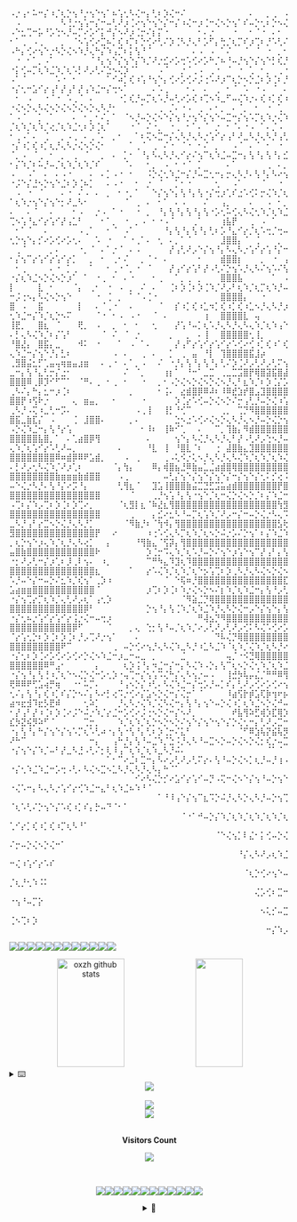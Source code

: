 <!--Gif's: ALL RESET-->  
⠠⡐⢠⠂⠥⠒⡌⠰⡈⢆⡑⢢⠘⡐⢢⠑⢢⠁⠦⢡⢂⠣⢌⠒⡄⢃⠆⡱⢌⠒⠌⠀⠀⠀⠀⠀⠀⠀⠀⠀⠀⠀⠄⠀⠀⡀⢀⠀⠠⠀⠠⠀⠀⠀⠀⠀⠀⠀⠣⢘⡐⢢⢡⠒⡌⠒⠤⢃⠜⡰⢈⠔⢢⠑⢢⠑⡌⠒⡌⠰⢌⠒⡰⢈⠒⢌⠢⡑⢢⠁⠎⠤⡑⢂⠆⡑⠢⢌
⠠⠑⣂⢉⠒⡥⠘⡡⢑⠢⡘⠤⡉⠔⡡⠊⡅⠚⡌⠢⠜⡰⢈⡒⠌⡆⡍⠐⠀⠀⠀⠀⠀⠂⠄⡐⠀⠀⠀⠐⠀⠀⠂⠈⠐⠀⠄⠂⠀⠂⠁⢀⠀⠠⢀⠀⠀⠀⡀⠀⠈⠢⢡⢊⠔⣉⠦⡁⢎⠰⡉⠆⡑⢊⠔⢃⠌⡱⢈⠣⡘⢄⠃⡡⠋⡄⢓⡈⢆⡉⠎⡰⢉⠆⡘⠡⢃⠌
⠠⠓⡄⢊⠔⢢⠑⡐⠣⡑⢌⠢⠱⡘⢄⠓⡌⠱⢠⡉⠆⡅⢣⠘⠈⠀⠀⠀⠀⠀⠀⠀⠄⠠⠀⠠⠀⠁⠌⠀⠀⠈⠀⠈⠀⠐⠀⡀⠂⠀⠐⠀⠂⠁⡀⠠⠁⠀⠀⠀⠀⠀⠀⠈⠘⡄⢢⠑⡌⢢⠑⡌⠱⡈⠜⡐⣊⠔⡡⢒⠡⢊⠔⡡⠓⡈⠦⠘⠤⡘⢢⠑⡌⢢⠑⡃⢎⡘
⠐⡅⢊⠤⡉⢆⠱⣈⠱⡈⢆⠡⡃⠜⡠⢃⠌⣑⠢⢌⡱⠈⠁⠀⠀⠀⠠⠈⠀⠀⡐⠈⢀⠠⠀⢀⠐⠀⠈⠀⠐⠀⢁⠀⠂⡀⠀⢀⠐⠠⠁⠈⠀⠀⠀⠀⠀⠡⠐⠀⠂⠀⠀⠀⠀⠀⠁⠊⠴⡁⢎⠰⢡⠘⢢⠑⡄⢊⠔⡡⢊⠔⡨⢐⠡⠜⡰⠉⢆⡑⠢⡑⣈⠆⡱⢈⠆⡘
⠐⡌⢂⠒⣡⠊⡔⢠⠃⡜⢠⠃⡜⢠⠱⣈⠒⡌⢒⠢⠁⠀⠀⠀⠀⠄⠡⢀⠀⠀⠀⠂⠄⠀⠄⠀⢀⠀⠂⠈⠀⠡⠀⠐⠠⠀⠈⠀⠄⠀⠂⠀⠠⠀⠀⠐⠈⠐⠀⠡⢀⠈⠀⠄⠀⠀⠀⠀⠐⡁⢎⡘⠤⡉⢆⠡⡘⠤⢃⠔⡡⢎⠰⢉⠢⠱⣀⠋⠤⢌⠱⡐⠄⢎⠰⡁⢎⠰
⠐⢌⠢⡑⢄⠣⢌⠢⡑⢌⠢⡑⢌⠢⡑⢄⠣⡘⠂⠀⠀⠀⠀⠁⠀⠀⢀⠀⡈⠄⠐⠠⠀⢀⠀⠄⠂⡀⠀⠄⠈⡀⠀⠂⠀⠐⠀⢁⠀⠁⠠⠈⠀⠀⡁⠀⠁⠀⠀⠀⠄⠀⠂⡀⠂⠌⡀⠁⠀⠈⠢⡘⠤⡑⢌⠢⠑⡌⢢⠘⡐⢢⠑⡌⢢⠑⠤⣉⠒⡌⢢⠡⡉⢆⠱⡐⢌⠱
⡈⢆⠱⡈⢆⠱⡈⢔⡈⢆⠱⣈⢂⠆⡱⢈⢆⠁⠀⠀⠀⠐⠈⠀⠌⠐⡀⠀⠐⢀⠀⠂⠁⠄⠈⠀⡐⠀⠂⠈⠄⠐⠠⠀⠁⠄⡈⠠⠀⠂⢀⠠⠁⠄⠀⢈⠀⠀⡀⠠⢀⠀⠄⢀⠈⠄⠀⡀⠂⠀⠀⠁⠆⢍⠢⣉⠒⡌⢄⠣⡘⢄⠣⡐⢡⠊⡔⢠⠃⠜⣀⠣⡘⢄⠣⡘⢠⢃
⠐⡌⠰⡁⢎⠰⡁⢆⡘⢄⠣⡐⢌⠢⡑⢌⠂⠀⠀⠀⠀⠁⢀⠈⠀⢀⠀⠌⠐⠀⠈⠐⠀⠂⠌⠀⡀⠀⠀⠠⠈⠀⠄⠈⠀⠂⠀⠐⠀⠈⡀⠠⠀⠈⢀⠀⠂⠀⡀⠀⢀⠀⠈⠀⠀⡀⠀⠄⠀⡁⠂⠀⠘⡄⠣⢄⠣⡘⢄⠊⡔⠌⢢⠉⢆⠱⣈⠤⣉⠒⡄⢣⠘⡄⢣⠘⡄⣊
⠂⡌⠱⡈⠆⠥⡘⠤⡈⢆⠱⡈⢆⠱⡈⠎⠀⠀⠀⠀⠈⠄⠀⠀⠂⡀⠀⠠⠀⠂⠐⠈⠀⡁⠀⠀⠀⠀⠄⠁⠀⠀⠀⠀⠀⢀⠀⠄⡀⠠⠀⠀⠠⠁⠀⠄⠀⠄⠠⠐⠀⠀⠀⠄⠀⠄⡁⠠⠐⠀⠂⠀⠀⠨⡑⢌⢂⠱⣈⠒⡌⡘⠤⣉⢂⠒⡄⡒⢄⠣⡘⠄⢣⠘⡄⠣⠔⢢
⠐⡨⠑⡌⣘⠢⡑⢢⠑⣈⠆⡱⢈⠦⡁⠀⠀⠄⠠⠐⠀⠀⠂⠀⡐⠀⠈⠀⠀⡁⠂⠐⠀⠀⠀⠀⢂⠀⠀⠠⠁⠀⠀⠀⠈⠀⠀⠐⠀⠀⠠⠀⠐⠀⠈⠀⠀⠀⠄⠐⠀⠌⠠⠀⠄⠀⡀⠀⠂⠐⡀⠁⠀⠀⠑⡌⢢⠑⡄⢣⠘⡄⢣⠐⡌⢒⡰⢁⠎⣐⠡⢊⠅⡒⢌⠱⡈⢆
⠁⢆⠱⡐⢢⠑⡌⢢⠑⡂⠜⣀⠣⠂⠀⠀⠀⠀⠀⠀⠈⠀⢀⠀⠄⠀⠂⠁⠀⠄⠠⠀⠀⠀⠌⠀⠀⢠⡀⠀⠀⠀⠄⠀⠀⠠⠀⠂⡀⠄⠀⠀⠄⠈⠀⠀⠄⠀⠀⠀⠂⠠⠀⠀⡐⠠⠀⠁⠐⠀⠀⠐⠀⡀⠀⠘⡄⢣⠘⡄⢣⠘⡄⢣⠐⡡⢂⠥⢊⢄⠣⢌⢂⠱⡈⢆⠱⣈
⢉⠢⢡⠘⣄⠊⡔⢡⠊⡜⢠⣁⠃⠀⠀⠀⠂⠁⡀⠀⠐⠀⡀⠠⠀⠂⠐⠠⠈⠀⠀⠀⢀⠁⠀⠀⠀⢰⣧⡟⠀⠀⢀⠀⠠⠀⠁⠀⠀⠀⠂⠁⠈⠀⠀⠄⠀⠀⠀⠀⠀⠠⢀⠁⠀⠀⠂⠈⠀⠠⠁⠀⠀⠀⠀⠀⠘⡄⢣⠘⡄⢣⠘⡄⢃⠆⡡⠘⣄⠊⡔⡈⢆⠡⢒⡈⢒⠤
⢂⡑⢢⠑⡄⡊⠔⡡⢊⠔⡡⢂⠄⠀⠀⠡⠀⠐⠀⠀⠁⠐⢀⠁⠄⠀⢂⠀⠄⡀⠁⠈⠀⠀⠀⠀⠀⣸⣿⣿⡄⠈⠀⢈⠀⠀⠀⡀⠀⠀⢀⠈⠀⠀⠀⠀⡀⠄⠀⠀⠀⠐⡀⠈⠀⠄⠁⡐⠈⠀⠄⠠⠀⠀⠀⠀⠀⡜⢠⢃⠜⡠⠑⡌⢢⠘⡄⠣⢄⠣⡐⢡⠊⡔⢡⠘⡌⠒
⠂⡌⢢⠉⡔⢡⠊⡔⢡⠊⡔⡁⠀⠀⡀⠀⠂⠀⢀⠂⠌⠀⠀⡀⠈⠐⠀⠄⠀⠀⠀⠀⠀⠂⠀⠀⠀⣾⣿⣿⡆⠀⠀⠀⡀⠀⠐⠀⢠⠀⠂⢀⠀⠀⠀⠀⠄⠐⠀⡁⢀⠀⠀⠁⠀⠀⠂⢀⠐⠈⡀⠐⠀⠈⠀⠀⠀⡜⢠⠊⡔⢡⠃⡜⠠⢃⠌⡑⢢⠡⡘⢄⠣⠌⢢⠡⠌⢣
⠐⡌⢆⠱⣈⠢⡑⢌⠢⡑⡰⠁⠀⠁⠀⠐⢀⠀⠂⠀⠄⠐⠀⠀⠀⠂⢀⠀⠀⠁⡀⢀⠀⡀⠀⠀⠀⣿⣿⣿⣧⠀⠀⠀⠀⠀⠁⠀⠠⡇⠀⠀⠀⠀⣇⠀⠂⠀⠀⠀⠈⡄⠀⢀⠂⠀⠐⠀⠠⠀⡀⠀⠌⠀⠄⠀⠀⢈⠆⡱⢈⠆⡱⢈⠱⡈⠜⡠⠃⢆⠱⡈⢆⡉⢆⠱⡘⠤
⠒⡨⢐⠢⡄⠣⢌⠢⡑⢢⠑⠀⠀⠀⠀⠐⠀⢈⠀⡀⠀⠁⠈⠠⢈⠐⠀⠀⠀⠀⠀⠀⠀⠀⠀⠀⠀⣿⣿⣿⣿⡄⠀⠀⠐⠀⠀⠀⠀⣿⠀⠠⠀⠀⣯⠀⠀⠀⠀⠀⠀⡇⠀⠀⠄⠈⢀⠐⠀⠀⠄⠀⠀⠀⠀⠈⠀⠀⡎⠰⡁⢎⠰⣁⠲⡁⢎⠰⡁⢎⠰⣁⠢⡘⢄⠣⡘⡰
⢂⠱⣈⠒⡌⠱⡈⢆⡑⠢⠍⠀⠀⠀⠀⠈⠐⠀⠂⠠⠀⠠⠐⠀⠀⠈⠀⠄⠀⠀⠀⠀⠀⠀⢰⠀⠀⣿⣿⣿⣿⣇⠀⢤⠀⠀⠀⠀⠀⢸⣟⡀⠀⠀⣿⣆⠀⠈⠀⠀⠀⢟⡀⠀⠠⠀⠀⡀⠀⠂⠀⠂⠀⠀⢂⠀⠀⠀⡜⢡⠘⠤⡁⢆⠡⡘⢄⠣⡘⢄⠣⢄⠱⡈⢆⠱⢠⠑
⠄⡃⢄⠣⢌⠱⡈⠆⡌⢡⠃⠀⠀⠀⠀⠀⠈⠀⠌⠀⠈⠀⡐⠀⠀⠀⠀⠀⡀⠀⠀⡀⠀⠄⢸⠀⠀⣿⣿⣿⣿⣿⢂⢸⡀⠀⠀⠀⠀⠘⣿⣜⡄⠀⣿⣯⡄⣀⠀⠀⠀⠺⠅⠀⠐⠀⠀⠀⠁⠀⠠⠀⠁⠄⠀⠀⠀⠀⡜⢠⠋⡔⢡⠊⡔⢡⠊⡔⠡⢊⠔⢊⠰⡁⢎⠰⠁⢎
⢄⠱⣈⠒⡌⢢⠑⡘⡄⣃⠆⠀⠀⠀⠀⠀⠀⠀⠠⠀⠄⠀⠀⢀⠀⠄⠀⠀⡁⠀⢀⠀⣤⠀⠘⡇⠀⢹⣿⣿⣿⣿⣯⣸⡴⠀⠀⠀⠀⢀⣻⣿⣬⣂⡋⢁⣤⢤⢶⣶⣤⣰⣶⠀⠀⠄⢀⠐⠀⠄⠁⡀⠠⠀⠀⠌⠀⠐⡘⡄⢣⠘⡄⢣⠘⡄⢃⠌⡱⢈⠜⡠⢃⠜⡠⢃⠍⢢
⣀⠒⡄⢣⠘⣄⢃⡒⡌⣐⠂⠀⠀⠀⠀⠀⠀⠀⠀⠀⠌⠀⠈⡀⠀⠀⠀⢰⡆⠁⠀⠘⠒⠁⣀⣉⠀⢀⣀⣉⣩⣿⡟⢿⣿⣽⣯⣿⣼⣿⣿⣿⠿⢀⡿⡹⠊⠋⠉⠁⠀⠈⠛⠄⢀⠀⠂⢀⠀⠂⠀⠀⠐⠀⠀⡀⠂⠠⡑⢌⠢⡑⢌⠢⡑⢌⠢⡘⢄⠃⣆⠱⡈⠆⡱⢈⡌⡡
⢀⠣⠌⡄⠓⡄⣂⠒⡰⢈⠆⠀⠀⠀⠀⠀⠀⠀⠀⠀⠀⡀⠀⠀⠀⠀⠂⢨⠄⠀⣔⣾⣿⡿⠿⠼⠆⠸⠿⣞⣱⡞⣿⣠⣹⣿⣿⣿⣿⣿⣿⡟⠰⢫⠗⡐⠀⠀⠀⠀⢄⠀⣶⣤⡀⠀⠀⠂⠀⠀⠀⠀⠐⠀⠀⠀⠀⠀⡱⢈⡔⠡⢊⠤⡑⢌⠢⡑⠌⡒⢠⢃⡘⠤⡑⢌⠰⢡
⢀⠣⡘⠠⢍⠰⣀⢃⠒⡩⠄⠀⠀⠀⠀⠀⠀⠀⠀⠀⠀⠀⠠⢀⢸⠀⠀⢸⡃⠘⢊⠉⠀⠀⠀⠀⠀⢀⡀⠀⢉⡙⠻⣿⣿⣿⣿⣿⣿⣿⣯⣀⣷⣏⡌⠀⠠⠀⠀⠀⢈⠀⣸⣿⣿⠄⠀⠀⠀⠀⡀⠄⠀⠀⠀⠀⠀⠀⣑⠢⣐⠡⢊⠔⢌⠢⡑⢄⠣⡘⢄⠢⡘⠤⡑⢌⡑⢢
⠠⡑⢌⠱⣈⠒⡄⢣⠘⡔⢡⠀⠀⠀⠀⠀⠀⠀⠀⠀⠀⠀⠀⠂⠸⠆⠀⢸⠷⠊⢁⠀⠀⠄⠀⠀⠉⡀⢹⣷⡄⠻⣾⣿⣿⣿⣿⣿⣿⣿⣿⣿⣿⣿⣧⣿⡀⠁⠀⠄⢁⣴⣿⡿⢻⠀⠀⠀⠀⠀⠀⠀⠀⠄⠀⠀⠀⠀⢢⠑⡄⠣⢌⡘⢄⠣⡘⢄⠃⡜⠠⢃⠜⡠⢑⠢⡘⠤
⢄⠱⡈⢆⢡⠊⡔⠡⢃⠜⠤⡀⠀⠀⠀⠀⠀⠀⠀⠄⠀⠀⠀⠀⠘⣇⠀⢸⠀⠘⣿⣇⠈⠆⠀⠀⢐⠀⣼⣿⣷⣄⣹⣿⣿⣿⣿⣿⣿⣿⣿⣿⣿⣿⣿⣿⣿⠿⠶⣾⡿⠿⠟⣡⣾⡀⠀⠀⠀⠠⠀⢀⠀⠀⠀⠀⢀⠠⢅⠪⡐⢅⠢⡘⢄⠣⡘⢄⠣⢌⠱⡈⢆⠱⡈⢆⠱⢌
⠄⡃⠜⡠⢂⠣⢌⠱⡈⠜⡰⢁⠆⠀⠀⠀⠀⠀⠈⡄⢳⡄⠀⠀⠀⠿⡄⢾⣿⣦⣘⠿⣷⣤⣁⣈⣴⣾⣿⢿⣿⣿⣿⣿⣿⣿⣿⣿⣿⣿⣿⣿⣿⣿⣿⣿⣿⣷⣶⣶⣶⣷⣾⣿⣿⠀⠀⠀⠠⢀⠀⠀⠀⠀⠀⠀⠤⢃⡌⢢⠑⡌⢢⠑⡌⢢⠑⡌⠒⡌⢢⠑⡌⢂⠅⡊⢔⠨
⠤⠑⢌⡐⠣⡘⠄⢣⠘⡌⠔⡩⠘⡄⠀⠀⠀⠀⠀⢃⢻⣆⠈⠀⠀⣹⣡⢸⣿⣿⣿⣷⣬⣉⣙⣋⣩⣥⣴⣾⣿⣿⣿⣿⣿⣿⣿⡟⣿⣿⣿⣿⣿⣿⣿⣿⣿⣿⣿⣿⣿⣿⣿⣿⣿⠀⠀⠀⠀⠀⠈⠀⠀⠀⢀⡘⢢⢡⠘⡄⢣⠐⢢⠑⡈⢆⠒⢌⡑⢌⠢⡑⡈⠆⡌⠱⣈⠒
⠠⢉⠆⡌⠱⡠⢉⠆⡱⢈⠆⡱⢉⠔⡀⠀⠀⠀⠀⠈⢆⣻⡇⣆⠈⠷⣜⣆⢻⣿⣿⣿⣿⣿⣿⣿⣿⣿⣿⣿⣿⣿⣿⣿⣿⣿⣿⢳⣻⣿⣿⣿⣿⣿⣿⣿⣿⣿⣿⣿⣿⣿⣿⣿⣿⠀⠀⠀⠀⠀⢀⠀⠀⠀⡄⣊⠔⣂⠣⠘⠤⡉⢆⢡⠱⡈⠜⡠⠒⡌⠒⠤⡑⢌⡐⠣⢄⠩
⣀⠣⡘⢠⠃⡔⣉⠢⡑⢌⡘⢄⠣⡘⡁⠀⠀⠀⠀⠀⠈⠻⣷⡘⠆⠈⢳⠺⡄⢻⣿⣿⣿⣿⣿⣿⣿⣿⣿⣿⣿⣿⣿⣿⣿⣿⣿⣣⢗⣻⣿⣿⣿⣿⣿⣿⣿⣿⣿⣿⣿⣿⣿⣿⡟⠀⠀⠔⠀⠀⠀⠀⠀⠰⢐⠡⢊⢄⠣⡉⢆⠱⡈⢆⠢⡑⠬⡐⡡⠌⡑⢢⠁⠆⡌⠱⣈⠱
⡀⢆⡑⢢⠑⡰⢄⠱⡈⢆⡘⢄⠣⢔⡁⠀⠀⡄⠀⠀⠀⠀⠘⢻⣷⣄⠈⢫⡽⡄⢻⣿⣿⣿⣿⣿⣿⣿⣿⣿⣿⣿⣿⣿⣿⣿⣿⣿⣿⣤⣿⣷⣿⣿⣿⣿⣿⣿⣿⣿⣿⣿⣿⣿⠗⠀⠀⠀⠀⠀⠀⠀⠀⡱⢈⡒⠩⢄⠱⡈⢆⠡⡘⠤⡑⠌⢢⠑⡰⢡⠑⢢⠉⡜⢠⠃⡄⢣
⠐⡂⠜⡠⢃⠒⡌⡰⢁⠆⡸⢀⠇⢢⠄⠀⠰⡀⠀⠀⠀⠀⠀⠀⠉⠛⠳⣄⠹⣹⢆⠹⣿⣿⣿⣿⣿⣿⣿⣿⣿⣿⣿⣿⣿⣿⣿⣿⣿⣿⣿⣿⣿⣿⣿⣿⣿⣿⣿⣿⣿⣿⣿⣿⣆⠀⠀⠀⠀⠀⠁⠀⠀⡔⠡⢌⠱⡈⢆⠱⡈⢆⠑⡢⢡⢉⠆⡱⢀⠣⡘⢄⠣⢌⠢⡑⢌⠢
⠡⡘⠤⠑⡌⠒⠤⡑⠌⣂⠱⡈⢎⢢⠁⢀⡱⠰⠀⠀⠀⠀⠀⠀⠀⠀⠀⠈⠀⠑⢯⠶⡘⣿⣿⣿⣿⣿⣿⣿⣿⣿⣿⣿⣿⣿⣿⣿⣏⣡⣴⣶⣶⣿⣿⣿⣿⣿⣿⣿⣿⣿⣿⣿⠈⠀⠀⠀⠀⠀⠀⠀⠀⡰⢉⠆⡱⢈⠆⠱⡐⢌⠢⡑⠢⠌⡆⠱⡈⢆⠱⣈⠒⡄⢣⠘⡠⢃
⠐⡌⢢⢉⡔⡉⢆⠱⡈⢄⢃⠜⡠⢆⠁⢠⢂⡱⠀⠀⠀⠀⠀⠀⠀⠀⠀⠀⠀⠀⠈⠻⣵⣈⡙⢿⣿⣿⣿⣿⣿⣿⣿⣿⣿⣿⣿⣿⣿⣿⣿⣿⣿⣿⣿⣿⣿⣿⣿⣿⣿⣿⡿⠃⠀⠀⠀⠀⠀⠀⠀⠀⠀⡑⢢⠘⡄⢣⢈⠱⡈⢆⠱⣈⠱⡘⢄⠣⡑⢌⠒⡠⠑⡌⢢⠑⡄⢣
⠐⡌⢂⠦⡐⢡⠊⡔⢡⠊⡔⢨⡐⢌⠒⠤⢒⡰⠀⠀⠀⠀⠀⠀⠀⠀⠀⠀⠀⠀⠀⠀⠀⠛⢼⣢⡙⠻⣿⣿⣿⣿⣿⣿⣿⣿⣿⣿⣿⣿⣿⣿⣿⣿⣿⣿⣿⣿⣿⣿⡿⠋⠀⠀⠀⠀⠈⠀⠀⠀⡀⢄⠀⢑⡂⢣⠘⠤⡈⢆⠱⡈⠔⡠⢃⠜⡠⢃⠜⡠⢊⠅⠣⢌⠡⢊⠔⡡
⠈⡔⢡⢂⡑⠆⡱⢈⠆⡱⢈⠆⡘⡠⢉⠜⡐⢢⠁⠀⠀⠀⠄⠀⠀⠀⠀⠀⠀⠀⠀⠀⠀⠀⠀⠀⠙⠧⢌⡙⢿⣿⣿⣿⣿⣿⣿⣿⣿⣿⣿⣿⣿⣿⣿⣿⣿⣿⠟⠉⠀⠀⠀⠀⠀⠀⠀⢀⠀⠤⡑⢊⠔⢢⡘⢄⠣⢌⠱⣀⠣⡘⠰⣁⠣⣈⠱⠈⢆⠱⡈⢌⠱⡈⢆⠣⡘⠔
⠐⡌⢂⠆⡱⢈⠔⡡⢊⠔⡡⢊⠔⡑⢌⠢⠱⣈⠒⡰⣀⠒⠤⣀⠀⡀⠀⠀⠀⠀⣈⠀⠀⠀⠀⠀⠀⠀⢤⡈⠐⠪⣙⢿⣿⣿⣿⣿⣿⣿⣿⣿⣿⣿⣿⠿⠛⣠⠂⠀⠀⠀⠀⠀⡄⠀⠀⠀⠀⢆⡱⢨⠘⡄⠲⣈⠒⡌⠒⡄⠣⢌⠱⠠⡑⡄⢣⠉⢆⠢⡑⢌⢂⠱⡈⢆⠱⣈
⠐⡌⢢⠘⡄⢣⢘⠰⡈⢆⠑⠢⢌⡑⢌⠒⡡⢂⡱⠐⢤⢉⠒⡌⢢⢡⠩⢌⠓⡌⢄⠣⢢⡐⠤⠠⠀⠀⢸⣚⡳⢧⡤⣌⡈⠛⠛⠿⢻⢟⠿⠿⠟⢋⣡⢴⡛⢶⠀⠀⠐⠂⠥⡉⠄⠀⠀⠀⠘⢠⠢⡑⡌⠰⢃⠄⠣⢌⠱⣈⠒⡌⢒⡡⡘⠤⡁⠎⡄⢃⠜⡠⢊⠔⡡⢊⠔⢢
⢂⠌⡄⢣⠘⡄⢎⠰⡁⠎⡌⡑⠢⠌⡄⠣⠔⡃⢔⠩⡐⢊⠔⡌⣡⠢⡑⢌⠒⡌⢌⡒⠁⠈⠀⠀⠀⠀⠸⣴⢫⡗⡾⣡⢏⡷⢲⠖⡦⣴⠲⣖⣺⠹⣖⡣⣟⠾⠀⠀⠀⠀⢂⠵⡁⠀⠀⠀⡘⢄⠣⡐⢌⠱⡈⢌⠣⢌⠒⡄⢣⠘⡄⢢⠑⠤⡑⢌⠰⡁⢆⠱⣈⠢⡑⢌⠚⠤
⠂⡜⢠⠃⡜⠰⢈⠆⡱⢈⠔⡨⠑⠬⡐⠱⡈⡔⣈⠒⡡⢊⠔⡨⢐⠢⡑⢌⠒⡌⠢⠜⡀⠀⠀⠀⠀⠀⠀⠞⣧⢻⠵⣋⢾⡱⣏⢿⡱⣎⡳⣝⢮⡻⠵⠋⠈⠀⠀⠀⠀⠀⢉⡒⡀⠀⠀⠀⠱⡈⢆⠱⡈⢆⡑⠢⡑⠢⡑⠌⢢⠑⡌⢢⠑⢢⠑⡌⡑⢌⢂⠒⡄⢃⠜⡠⣉⠒
⠐⡄⢣⠘⡄⠓⡌⢢⠑⡌⢢⠡⡉⢆⠡⢃⠴⠐⡄⢣⠐⢣⠘⡄⢃⠆⡱⢈⡒⠌⣅⠃⠀⠀⠀⠀⠀⠀⠀⠀⠈⠋⠿⣱⢧⡝⣮⢧⡻⠜⠓⠉⠀⠀⠀⠀⠀⠀⠀⠀⠀⠀⠀⠒⡄⠀⠀⢠⠓⡘⡄⢣⠘⠤⣈⠱⡈⣑⠨⡘⢄⠣⠘⠤⣉⠢⡑⠤⡑⢌⠢⡑⢌⡂⢎⡐⠤⣉
⠐⡌⢢⠑⡌⠱⡈⠤⠃⡜⣀⠣⣘⠠⢃⠌⡂⢇⠸⢠⠉⢆⠱⡈⢆⠱⣀⠣⡘⠬⠄⠀⠀⠀⠀⠀⠀⠀⠀⠀⠀⠀⠀⠀⠀⠈⠁⠈⠀⠀⠀⠀⠀⠀⠀⠀⠀⠀⠀⠀⠀⠀⠀⠀⠀⠀⠁⠂⠉⠔⣈⠆⣉⠒⡄⠣⠔⡠⢃⠜⡠⢃⠍⡔⠄⢣⠘⠤⡑⢌⠢⡁⢆⡘⠤⡘⢰⠠
⠐⡌⢂⠱⣈⠱⣈⠒⡡⢒⠠⢃⠄⠣⢌⠢⣉⠢⣁⠣⡘⢄⠣⡘⢄⠣⡄⠓⠈⠁⠀⠀⠀⠀⠀⠀⠀⠀⠀⠀⠀⠀⠀⠀⠀⠀⠀⠀⠀⠀⠀⠀⠀⠀⠀⠀⠀⠀⠀⠀⠀⠀⠀⠀⠀⠀⠀⠀⠀⠀⠀⠊⠔⠣⢌⡑⡊⠔⣡⠊⡔⢡⠊⠤⡙⠠⢍⠒⢌⠢⠑⡌⢢⠘⠤⡑⢢⠑
⠐⢌⠡⠒⡄⠣⢄⠣⡐⢡⠊⡔⢊⠱⣈⠒⣄⠃⢆⠱⣈⠦⠱⠘⠈⠀⠀⠀⠀⠀⠀⠀⠀⠀⠀⠀⠀⠀⠀⠀⠀⠀⠀⠀⠀⠀⠀⠀⠀⠀⠀⠀⠀⠀⠀⠀⠀⠀⠀⠀⠀⠀⠀⠀⠀⠀⠀⠀⠀⠀⠀⠀⠀⠀⠀⠁⠘⠸⢠⠑⡌⢢⠉⣆⠩⡑⠬⡘⢄⠣⡑⢄⠣⡘⠤⡑⢢⢉
⠈⢆⠡⢃⠌⡑⢢⠑⡌⠡⢎⠰⡁⠎⡄⡓⠤⠙⠈⠂⠁⠀⠀⠀⠀⠀⠀⠀⠀⠀⠀⠀⠀⠀⠀⠀⠀⠀⠀⠀⠀⠀⠀⠀⠀⠀⠀⠀⠀⠀⠀⠀⠀⠀⠀⠀⠀⠀⠀⠀⠀⠀⠀⠀⠀⠀⠀⠀⠀⠀⠀⠀⠀⠀⠀⠀⠀⠀⠀⠈⠐⠁⠚⠤⡑⡌⠱⡈⢆⠱⡈⢆⠱⡈⢆⠱⡈⢆
⢁⠊⡔⡁⢎⠰⡁⢎⠰⡉⢆⠣⠘⠁⠀⠀⠀⠀⠀⠀⠀⠀⠀⠀⠀⠀⠀⠀⠀⠀⠀⠀⠀⠀⠀⠀⠀⠀⠀⠀⠀⠀⠀⠀⠀⠀⠀⠀⠀⠀⠀⠀⠀⠀⠀⠀⠀⠀⠀⠀⠀⠀⠀⠀⠀⠀⠀⠀⠀⠀⠀⠀⠀⠀⠀⠀⠀⠀⠀⠀⠀⠀⠀⠀⠀⠈⠑⢌⢢⡁⠇⣌⠂⡅⢊⠤⡑⢌
⠌⡒⠤⡑⢌⠢⡑⢌⠒⠁⠀⠀⠀⠀⠀⠀⠀⠀⠀⠀⠀⠀⠀⠀⠀⠀⠀⠀⠀⠀⠀⠀⠀⠀⠀⠀⠀⠀⠀⠀⠀⠀⠀⠀⠀⠀⠀⠀⠀⠀⠀⠀⠀⠀⠀⠀⠀⠀⠀⠀⠀⠀⠀⠀⠀⠀⠀⠀⠀⠀⠀⠀⠀⠀⠀⠀⠀⠀⠀⠀⠀⠀⠀⠀⠀⠀⠀⠀⠀⠘⡌⢄⠣⠜⡠⢆⠱⣈
⠒⢌⠰⢡⠊⡔⠡⠎⠀⠀⠀⠀⠀⠀⠀⠀⠀⠀⠀⠀⠀⠀⠀⠀⠀⠀⠀⠀⠀⠀⠀⠀⠀⠀⠀⠀⠀⠀⠀⠀⠀⠀⠀⠀⠀⠀⠀⠀⠀⠀⠀⠀⠀⠀⠀⠀⠀⠀⠀⠀⠀⠀⠀⠀⠀⠀⠀⠀⠀⠀⠀⠀⠀⠀⠀⠀⠀⠀⠀⠀⠀⠀⠀⠀⠀⠀⠀⠀⠀⠀⠈⢆⡑⢊⠔⢢⠑⠤
⡈⢆⡘⢂⠱⠨⠅⠀⠀⠀⠀⠀⠀⠀⠀⠀⠀⠀⠀⠀⠀⠀⠀⠀⠀⠀⠀⠀⠀⠀⠀⠀⠀⠀⠀⠀⠀⠀⠀⠀⠀⠀⠀⠀⠀⠀⠀⠀⠀⠀⠀⠀⠀⠀⠀⠀⠀⠀⠀⠀⠀⠀⠀⠀⠀⠀⠀⠀⠀⠀⠀⠀⠀⠀⠀⠀⠀⠀⠀⠀⠀⠀⠀⠀⠀⠀⠀⠀⠀⠀⠀⠀⢌⡡⢊⠆⣉⠒
⠐⢢⠘⠤⡉⡕⠀⠀⠀⠀⠀⠀⠀⠀⠀⠀⠀⠀⠀⠀⠀⠀⠀⠀⠀⠀⠀⠀⠀⠀⠀⠀⠀⠀⠀⠀⠀⠀⠀⠀⠀⠀⠀⠀⠀⠀⠀⠀⠀⠀⠀⠀⠀⠀⠀⠀⠀⠀⠀⠀⠀⠀⠀⠀⠀⠀⠀⠀⠀⠀⠀⠀⠀⠀⠀⠀⠀⠀⠀⠀⠀⠀⠀⠀⠀⠀⠀⠀⠀⠀⠀⠀⠀⠢⢅⡊⠤⣉
⢈⠢⢉⠆⡱⠀⠀⠀⠀⠀⠀⠀⠀⠀⠀⠀⠀⠀⠀⠀⠀⠀⠀⠀⠀⠀⠀⠀⠀⠀⠀⠀⠀⠀⠀⠀⠀⠀⠀⠀⠀⠀⠀⠀⠀⠀⠀⠀⠀⠀⠀⠀⠀⠀⠀⠀⠀⠀⠀⠀⠀⠀⠀⠀⠀⠀⠀⠀⠀⠀⠀⠀⠀⠀⠀⠀⠀⠀⠀⠀⠀⠀⠀⠀⠀⠀⠀⠀⠀⠀⠀⠀⠀⠀⠒⡌⠱⡠

<img src="https://github.com/oxzh/oxzh/assets/85556196/dc7d2aff-6f13-48e5-a8c6-aa52a458391f"><img src="https://github.com/oxzh/oxzh/assets/85556196/dc7d2aff-6f13-48e5-a8c6-aa52a458391f"><img src="https://github.com/oxzh/oxzh/assets/85556196/dc7d2aff-6f13-48e5-a8c6-aa52a458391f"><img src="https://github.com/oxzh/oxzh/assets/85556196/dc7d2aff-6f13-48e5-a8c6-aa52a458391f"><img src="https://github.com/oxzh/oxzh/assets/85556196/dc7d2aff-6f13-48e5-a8c6-aa52a458391f"><img src="https://github.com/oxzh/oxzh/assets/85556196/dc7d2aff-6f13-48e5-a8c6-aa52a458391f"><img src="https://github.com/oxzh/oxzh/assets/85556196/dc7d2aff-6f13-48e5-a8c6-aa52a458391f"><img src="https://github.com/oxzh/oxzh/assets/85556196/dc7d2aff-6f13-48e5-a8c6-aa52a458391f"><img src="https://github.com/oxzh/oxzh/assets/85556196/dc7d2aff-6f13-48e5-a8c6-aa52a458391f"><img src="https://github.com/oxzh/oxzh/assets/85556196/dc7d2aff-6f13-48e5-a8c6-aa52a458391f"><img src="https://github.com/oxzh/oxzh/assets/85556196/dc7d2aff-6f13-48e5-a8c6-aa52a458391f"><img src="https://github.com/oxzh/oxzh/assets/85556196/dc7d2aff-6f13-48e5-a8c6-aa52a458391f"> <br>


<div align="center">  
  <img width="49%" height="195px" src="https://github-readme-stats.vercel.app/api?username=oxzh&show_icons=true&count_private=true&hide_border=true&title_color=FFFFFF&icon_color=FFFFFF&text_color=7B68EE&bg_color=0d1117" alt="oxzh github stats" /> 
  <img width="41%" height="195px" src="https://github-readme-stats.vercel.app/api/top-langs/?username=oxzh&layout=compact&hide_border=true&title_color=7B68EE&text_color=7B68EE&bg_color=0d1117" />
</div>



<details>
  <summary>⌨️</summary>
  
  ### Studing in this moment:
<img src="https://img.shields.io/badge/HTML5-E34F26?style=for-the-badge&logo=html5&logoColor=white"> <img src="https://img.shields.io/badge/CSS3-1572B6?style=for-the-badge&logo=css3&logoColor=white"> <img src="https://img.shields.io/badge/JavaScript-F7DF1E?style=for-the-badge&logo=javascript&logoColor=black"> <img src="https://img.shields.io/badge/Figma-F24E1E?style=for-the-badge&logo=figma&logoColor=white">


  ### Planning to study:
<img src="https://img.shields.io/badge/Elixir-4B275F?style=for-the-badge&logo=elixir&logoColor=white"> <img src="https://img.shields.io/badge/Lua-2C2D72?style=for-the-badge&logo=lua&logoColor=white"> <img src="https://img.shields.io/badge/GNU%20Bash-4EAA25?style=for-the-badge&logo=GNU%20Bash&logoColor=white"> <img src="https://img.shields.io/badge/Shell_Script-121011?style=for-the-badge&logo=gnu-bash&logoColor=white"> <img src="https://img.shields.io/badge/Rust-000000?style=for-the-badge&logo=rust&logoColor=white">


</details>



<!-- <img src=" "> -->


<!--Discord Embed-->

<div align="center">
<a href="https://discord.com/users/344172971948244993">
  <img src="https://lanyard.cnrad.dev/api/344172971948244993?idleMessage=Love%20Lain!&bg=18188f">
</a> <br>
</div>
<br>



<!--Lain Sun!-->

<div align="center">
<img src="https://github.com/oxzh/oxzh/assets/85556196/b0943870-747e-4cfd-a40d-8b134d6812e2"> <br>

<!--Lain!-->
<img src="https://github.com/oxzh/oxzh/assets/85556196/2bcbd187-edc9-4d76-966f-be4842bb960c">
<br>

<div align="center">
<br><p align="centre"><b>Visitors Count</b></p>  
<p align="center"><img align="center" src="https://komarev.com/ghpvc/?username=oxzh&style=for-the-badge&color=blueviolet" /></p> 
<br>
</div>


<!--Gif's: ALL RESET-->  

<img src="https://github.com/oxzh/oxzh/assets/85556196/dc7d2aff-6f13-48e5-a8c6-aa52a458391f"><img src="https://github.com/oxzh/oxzh/assets/85556196/dc7d2aff-6f13-48e5-a8c6-aa52a458391f"><img src="https://github.com/oxzh/oxzh/assets/85556196/dc7d2aff-6f13-48e5-a8c6-aa52a458391f"><img src="https://github.com/oxzh/oxzh/assets/85556196/dc7d2aff-6f13-48e5-a8c6-aa52a458391f"><img src="https://github.com/oxzh/oxzh/assets/85556196/dc7d2aff-6f13-48e5-a8c6-aa52a458391f"><img src="https://github.com/oxzh/oxzh/assets/85556196/dc7d2aff-6f13-48e5-a8c6-aa52a458391f"><img src="https://github.com/oxzh/oxzh/assets/85556196/dc7d2aff-6f13-48e5-a8c6-aa52a458391f"><img src="https://github.com/oxzh/oxzh/assets/85556196/dc7d2aff-6f13-48e5-a8c6-aa52a458391f"><img src="https://github.com/oxzh/oxzh/assets/85556196/dc7d2aff-6f13-48e5-a8c6-aa52a458391f"><img src="https://github.com/oxzh/oxzh/assets/85556196/dc7d2aff-6f13-48e5-a8c6-aa52a458391f"><img src="https://github.com/oxzh/oxzh/assets/85556196/dc7d2aff-6f13-48e5-a8c6-aa52a458391f"><img src="https://github.com/oxzh/oxzh/assets/85556196/dc7d2aff-6f13-48e5-a8c6-aa52a458391f">
<details>
  <summary>🌸</summary>
<br>
<br>
<br>
<br>
<br>
<br>
<br>
<br>
<br>
<br>
<br>
<br>
<br>
<br>
<br> <!--Japanese-->
<!--<img src="https://github.com/oxzh/oxzh/assets/85556196/383a33fe-eb49-4482-a2f6-d10259b36eaa">-->
<br>
<br>
<br>
<br>
<br>
<br>
<br>
<br>
<br>
<br>
<br>
<br>
<br>
<br>
<br>
<br>
<br>
<br>
<br>
<br>
<br>
<br>
<br>
<br>
 <img src="https://github.com/oxzh/oxzh/assets/85556196/a0cac797-f540-4e24-8be9-239315474058">
<br>
<br>
<br>
<br>
<br>
<br>
<br>
<br>
<br>
<br>
<br>
<br>
<br>
<br>
<br>
<br>
<br>
<br>

# **I am** <br>**. . .** 


<div align="center">
<img src="https://github.com/oxzh/oxzh/assets/85556196/e2bd726b-02b6-41e5-a7b9-9f1ba5cd4242">
</div> 

# **God** <br>ㅤㅤ **神** 
</details>
